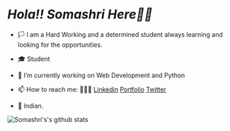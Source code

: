 # ***Hola!! Somashri Here👋🏻***
- 🏳 I am a Hard Working and a determined student always learning and looking for the opportunities. 
- 🎓 Student
- 🔭 I’m currently working on Web Development and Python
- 📫 How to reach me:  🙋🏻‍♀️ [Linkedin](https://www.linkedin.com/feed/) 
                           [Portfolio](https://somashrirastogi.github.io/sresume/#page-top)
                            [Twitter](https://twitter.com/home)
                             
- 🙏 Indian.

![Somashri's's github stats](https://github-readme-stats.vercel.app/api?username=somashrirastogi)


